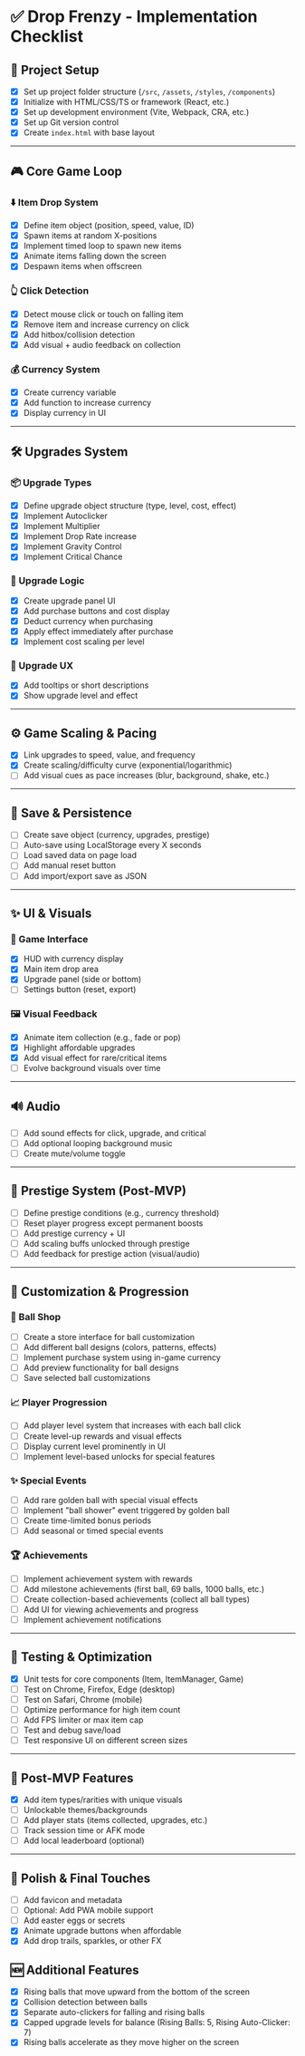 # ✅ Drop Frenzy - Implementation Checklist

## 🎯 Project Setup
- [x] Set up project folder structure (`/src`, `/assets`, `/styles`, `/components`)
- [x] Initialize with HTML/CSS/TS or framework (React, etc.)
- [x] Set up development environment (Vite, Webpack, CRA, etc.)
- [x] Set up Git version control
- [x] Create `index.html` with base layout

---

## 🎮 Core Game Loop

### ⬇️ Item Drop System
- [x] Define item object (position, speed, value, ID)
- [x] Spawn items at random X-positions
- [x] Implement timed loop to spawn new items
- [x] Animate items falling down the screen
- [x] Despawn items when offscreen

### 👆 Click Detection
- [x] Detect mouse click or touch on falling item
- [x] Remove item and increase currency on click
- [x] Add hitbox/collision detection
- [x] Add visual + audio feedback on collection

### 💰 Currency System
- [x] Create currency variable
- [x] Add function to increase currency
- [x] Display currency in UI

---

## 🛠️ Upgrades System

### 📦 Upgrade Types
- [x] Define upgrade object structure (type, level, cost, effect)
- [x] Implement Autoclicker
- [x] Implement Multiplier
- [x] Implement Drop Rate increase
- [x] Implement Gravity Control
- [x] Implement Critical Chance

### 🧩 Upgrade Logic
- [x] Create upgrade panel UI
- [x] Add purchase buttons and cost display
- [x] Deduct currency when purchasing
- [x] Apply effect immediately after purchase
- [x] Implement cost scaling per level

### 🎨 Upgrade UX
- [x] Add tooltips or short descriptions
- [x] Show upgrade level and effect

---

## ⚙️ Game Scaling & Pacing
- [x] Link upgrades to speed, value, and frequency
- [x] Create scaling/difficulty curve (exponential/logarithmic)
- [ ] Add visual cues as pace increases (blur, background, shake, etc.)

---

## 💾 Save & Persistence
- [ ] Create save object (currency, upgrades, prestige)
- [ ] Auto-save using LocalStorage every X seconds
- [ ] Load saved data on page load
- [ ] Add manual reset button
- [ ] Add import/export save as JSON

---

## ✨ UI & Visuals

### 📱 Game Interface
- [x] HUD with currency display
- [x] Main item drop area
- [x] Upgrade panel (side or bottom)
- [ ] Settings button (reset, export)

### 🖼️ Visual Feedback
- [x] Animate item collection (e.g., fade or pop)
- [x] Highlight affordable upgrades
- [x] Add visual effect for rare/critical items
- [ ] Evolve background visuals over time

---

## 🔊 Audio
- [ ] Add sound effects for click, upgrade, and critical
- [ ] Add optional looping background music
- [ ] Create mute/volume toggle

---

## 🔁 Prestige System (Post-MVP)
- [ ] Define prestige conditions (e.g., currency threshold)
- [ ] Reset player progress except permanent boosts
- [ ] Add prestige currency + UI
- [ ] Add scaling buffs unlocked through prestige
- [ ] Add feedback for prestige action (visual/audio)

---

## 🎨 Customization & Progression

### 🏪 Ball Shop
- [ ] Create a store interface for ball customization
- [ ] Add different ball designs (colors, patterns, effects)
- [ ] Implement purchase system using in-game currency
- [ ] Add preview functionality for ball designs
- [ ] Save selected ball customizations

### 📈 Player Progression
- [ ] Add player level system that increases with each ball click
- [ ] Create level-up rewards and visual effects
- [ ] Display current level prominently in UI
- [ ] Implement level-based unlocks for special features

### ✨ Special Events
- [ ] Add rare golden ball with special visual effects
- [ ] Implement "ball shower" event triggered by golden ball
- [ ] Create time-limited bonus periods
- [ ] Add seasonal or timed special events

### 🏆 Achievements
- [ ] Implement achievement system with rewards
- [ ] Add milestone achievements (first ball, 69 balls, 1000 balls, etc.)
- [ ] Create collection-based achievements (collect all ball types)
- [ ] Add UI for viewing achievements and progress
- [ ] Implement achievement notifications

---

## 🧪 Testing & Optimization
- [x] Unit tests for core components (Item, ItemManager, Game)
- [ ] Test on Chrome, Firefox, Edge (desktop)
- [ ] Test on Safari, Chrome (mobile)
- [ ] Optimize performance for high item count
- [ ] Add FPS limiter or max item cap
- [ ] Test and debug save/load
- [ ] Test responsive UI on different screen sizes

---

## 🎁 Post-MVP Features
- [x] Add item types/rarities with unique visuals
- [ ] Unlockable themes/backgrounds
- [ ] Add player stats (items collected, upgrades, etc.)
- [ ] Track session time or AFK mode
- [ ] Add local leaderboard (optional)

---

## 🔄 Polish & Final Touches
- [ ] Add favicon and metadata
- [ ] Optional: Add PWA mobile support
- [ ] Add easter eggs or secrets
- [x] Animate upgrade buttons when affordable
- [x] Add drop trails, sparkles, or other FX

## 🆕 Additional Features
- [x] Rising balls that move upward from the bottom of the screen
- [x] Collision detection between balls
- [x] Separate auto-clickers for falling and rising balls
- [x] Capped upgrade levels for balance (Rising Balls: 5, Rising Auto-Clicker: 7)
- [x] Rising balls accelerate as they move higher on the screen
